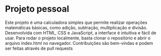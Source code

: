 # Projeto pessoal 

Este projeto é uma calculadora simples que permite realizar operações matemáticas básicas, como adição, subtração, multiplicação e divisão. Desenvolvida com HTML, CSS e JavaScript, a interface é intuitiva e fácil de usar. Para rodar o projeto localmente, basta clonar o repositório e abrir o arquivo index.html no navegador. Contribuições são bem-vindas e podem ser feitas através de pull requests
